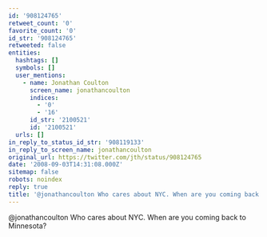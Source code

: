 ```yaml
---
id: '908124765'
retweet_count: '0'
favorite_count: '0'
id_str: '908124765'
retweeted: false
entities:
  hashtags: []
  symbols: []
  user_mentions:
    - name: Jonathan Coulton
      screen_name: jonathancoulton
      indices:
        - '0'
        - '16'
      id_str: '2100521'
      id: '2100521'
  urls: []
in_reply_to_status_id_str: '908119133'
in_reply_to_screen_name: jonathancoulton
original_url: https://twitter.com/jth/status/908124765
date: '2008-09-03T14:31:08.000Z'
sitemap: false
robots: noindex
reply: true
title: '@jonathancoulton Who cares about NYC. When are you coming back to Minnesota?'
---
```


@jonathancoulton Who cares about NYC. When are you coming back to Minnesota?